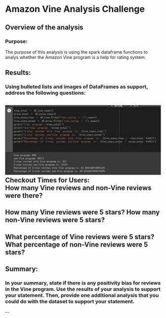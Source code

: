 # Amazon Vine Analysis Challenge

## Overview of the analysis

### Purpose:
The purpose of this analysis is using the spark dataframe functions to analys whether the Amazon Vine program is a help for rating system.

## Results:
### Using bulleted lists and images of DataFrames as support, address the following questions:
![GITHUB](https://github.com/seafishleo/HW/blob/master/HW16/1.png)  
Checkout Times for Users:   
How many Vine reviews and non-Vine reviews were there?  
-- 
How many Vine reviews were 5 stars? How many non-Vine reviews were 5 stars?  
-- 
What percentage of Vine reviews were 5 stars? What percentage of non-Vine reviews were 5 stars?  
-- 

## Summary:
### In your summary, state if there is any positivity bias for reviews in the Vine program. Use the results of your analysis to support your statement. Then, provide one additional analysis that you could do with the dataset to support your statement.
-- 

